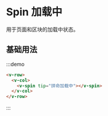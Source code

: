 # Spin 加载中

用于页面和区块的加载中状态。

## 基础用法

:::demo 

```html
<v-row>
  <v-col>
    <v-spin tip="拼命加载中"></v-spin>
  </v-col>
</v-row>
```
:::

<script>
  import Row from '@/components/row';
  import Col from '@/components/col';
  import Spin from '@/components/spin';

  export default {
    components: {
      VRow: Row,
      VCol: Col,
      VSpin: Spin,
    },
    methods: {
    },
  };
</script>

<style rel="stylesheet/scss" lang="sass" scoped>
  .v-col-24 {
    height: 100px; 
  }
</style>